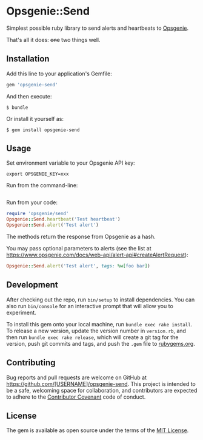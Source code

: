 # Opsgenie::Send

Simplest possible ruby library to send alerts and heartbeats to
[Opsgenie](https://www.opsgenie.com/).

That's all it does: ~~one~~ two things well.

## Installation

Add this line to your application's Gemfile:

```ruby
gem 'opsgenie-send'
```

And then execute:

```
$ bundle
```

Or install it yourself as:

```
$ gem install opsgenie-send
```

## Usage

Set environment variable to your Opsgenie API key:

```
export OPSGENIE_KEY=xxx
```

Run from the command-line:

```

```

Run from your code:

```ruby
require 'opsgenie/send'
Opsgenie::Send.heartbeat('Test heartbeat')
Opsgenie::Send.alert('Test alert')
```

The methods return the response from Opsgenie as a hash.

You may pass optional parameters to alerts (see the list at
https://www.opsgenie.com/docs/web-api/alert-api#createAlertRequest):

```ruby
Opsgenie::Send.alert('Test alert', tags: %w[foo bar])
```

## Development

After checking out the repo, run `bin/setup` to install
dependencies. You can also run `bin/console` for an interactive prompt
that will allow you to experiment.

To install this gem onto your local machine, run `bundle exec rake
install`. To release a new version, update the version number in
`version.rb`, and then run `bundle exec rake release`, which will
create a git tag for the version, push git commits and tags, and push
the `.gem` file to [rubygems.org](https://rubygems.org).

## Contributing

Bug reports and pull requests are welcome on GitHub at
https://github.com/[USERNAME]/opsgenie-send. This project is intended
to be a safe, welcoming space for collaboration, and contributors are
expected to adhere to the
[Contributor Covenant](http://contributor-covenant.org) code of
conduct.

## License

The gem is available as open source under the terms of the
[MIT License](http://opensource.org/licenses/MIT).